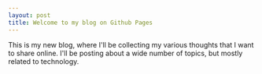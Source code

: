```yaml
---
layout: post
title: Welcome to my blog on Github Pages
---
```


<p>This is my new blog, where I'll be collecting my various thoughts that I want to share online. I'll be posting about a wide number of topics, but mostly related to technology.</p>
